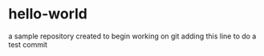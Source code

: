 # hello-world
a sample repository created to begin working on git
adding this line to do a test commit
